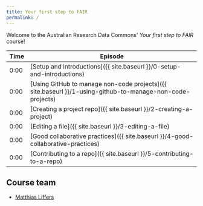 ```yaml
---
title: Your first step to FAIR
permalink: /
---
```


Welcome to the Australian Research Data Commons' *Your first step to FAIR* course!

| Time | Episode |
| --- | --- |
| 0:00 | [Setup and introductions]({{ site.baseurl }}/0-setup-and-introductions) |
| 0:00 | [Using GitHub to manage non-code projects]({{ site.baseurl }}/1-using-github-to-manage-non-code-projects) |
| 0:00 | [Creating a project repo]({{ site.baseurl }}/2-creating-a-project) |
| 0:00 | [Editing a file]({{ site.baseurl }}/3-editing-a-file) |
| 0:00 | [Good collaborative practices]({{ site.baseurl }}/4-good-collaborative-practices) |
| 0:00 | [Contributing to a repo]({{ site.baseurl }}/5-contributing-to-a-repo) |

## Course team

* [Matthias Liffers](https://orcid.org/0000-0002-3639-2080)
